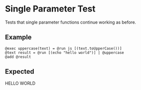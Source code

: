 # Single Parameter Test

Tests that single parameter functions continue working as before.

## Example

```mlld
@exec uppercase(text) = @run js [(text.toUpperCase())]
@text result = @run [(echo "hello world")] | @uppercase
@add @result
```

## Expected

HELLO WORLD